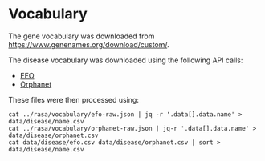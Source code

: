 # Vocabulary

The gene vocabulary was downloaded from https://www.genenames.org/download/custom/.

The disease vocabulary was downloaded using the following API calls:

- [EFO](http://api.opentargets.io/v3/platform/public/search?filter=disease&q=EFO&size=10000&fields=id&fields=name)
- [Orphanet](http://api.opentargets.io/v3/platform/public/search?filter=disease&q=Orphanet&size=10000&fields=id&fields=name)

These files were then processed using:

```
cat ../rasa/vocabulary/efo-raw.json | jq -r '.data[].data.name' > data/disease/name.csv
cat ../rasa/vocabulary/orphanet-raw.json | jq-r '.data[].data.name' > data/disease/orphanet.csv
cat data/disease/efo.csv data/disease/orphanet.csv | sort > data/disease/name.csv
```
